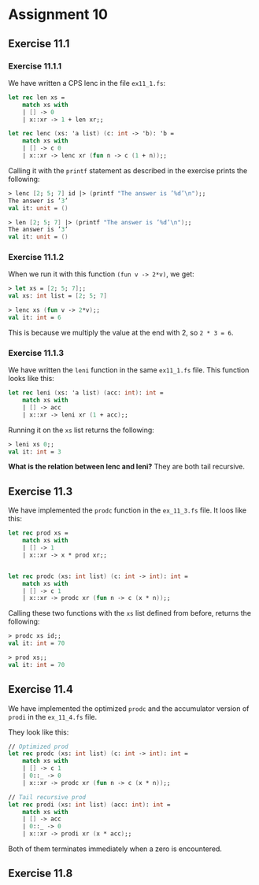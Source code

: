 # Assignment 10

## Exercise 11.1

### Exercise 11.1.1

We have written a CPS lenc in the file `ex11_1.fs`:

```fsharp
let rec len xs =
    match xs with
    | [] -> 0
    | x::xr -> 1 + len xr;;

let rec lenc (xs: 'a list) (c: int -> 'b): 'b =
    match xs with
    | [] -> c 0
    | x::xr -> lenc xr (fun n -> c (1 + n));;
```

Calling it with the `printf` statement as described in the exercise prints the following:

```fsharp
> lenc [2; 5; 7] id |> (printf "The answer is ’%d’\n");;
The answer is ’3’
val it: unit = ()

> len [2; 5; 7] |> (printf "The answer is ’%d’\n");;
The answer is ’3’
val it: unit = ()
```

### Exercise 11.1.2

When we run it with this function `(fun v -> 2*v)`, we get:

```fsharp
> let xs = [2; 5; 7];;
val xs: int list = [2; 5; 7]

> lenc xs (fun v -> 2*v);;
val it: int = 6
```

This is because we multiply the value at the end with 2, so `2 * 3 = 6`.

### Exercise 11.1.3

We have written the `leni` function in the same `ex11_1.fs` file. This function looks like this:

```fsharp
let rec leni (xs: 'a list) (acc: int): int =
    match xs with
    | [] -> acc
    | x::xr -> leni xr (1 + acc);;
```

Running it on the `xs` list returns the following:

```fsharp
> leni xs 0;;
val it: int = 3
```

**What is the relation between lenc and leni?**
They are both tail recursive. 


## Exercise 11.3

We have implemented the `prodc` function in the `ex_11_3.fs` file. It loos like this:

```fsharp
let rec prod xs =
    match xs with
    | [] -> 1
    | x::xr -> x * prod xr;;


let rec prodc (xs: int list) (c: int -> int): int =
    match xs with
    | [] -> c 1
    | x::xr -> prodc xr (fun n -> c (x * n));;
```

Calling these two functions with the `xs` list defined from before, returns the following:

```fsharp
> prodc xs id;;
val it: int = 70

> prod xs;;
val it: int = 70
```

## Exercise 11.4
We have implemented the optimized `prodc` and the accumulator version of `prodi` in the `ex_11_4.fs` file.

They look like this:

```fsharp
// Optimized prod
let rec prodc (xs: int list) (c: int -> int): int =
    match xs with
    | [] -> c 1
    | 0::_ -> 0 
    | x::xr -> prodc xr (fun n -> c (x * n));;

// Tail recursive prod
let rec prodi (xs: int list) (acc: int): int =
    match xs with
    | [] -> acc
    | 0::_ -> 0
    | x::xr -> prodi xr (x * acc);;
```

Both of them terminates immediately when a zero is encountered.

## Exercise 11.8
